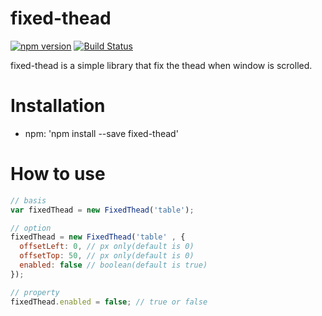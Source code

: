 # fixed-thead
[![npm version](https://badge.fury.io/js/fixed-thead.svg)](https://badge.fury.io/js/fixed-thead)
[![Build Status](https://travis-ci.org/sunya9/fixed-thead.svg?branch=master)](https://travis-ci.org/sunya9/fixed-thead)

fixed-thead is a simple library that fix the thead when window is scrolled.

# Installation

* npm: 'npm install --save fixed-thead'

# How to use

```javascript
// basis
var fixedThead = new FixedThead('table');

// option
fixedThead = new FixedThead('table' , {
  offsetLeft: 0, // px only(default is 0)
  offsetTop: 50, // px only(default is 0)
  enabled: false // boolean(default is true)
});

// property
fixedThead.enabled = false; // true or false
```